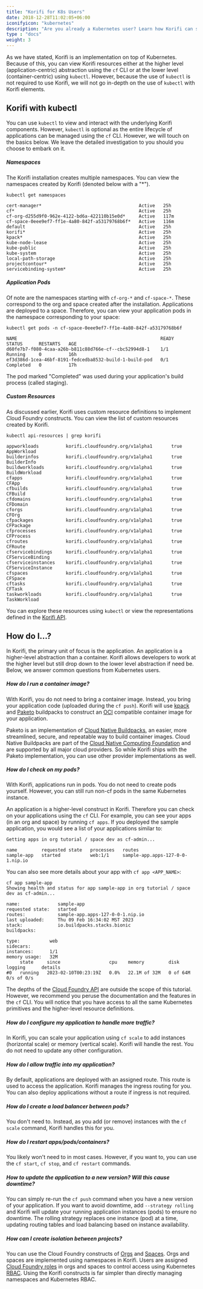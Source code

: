 ```yaml
---
title: "Korifi for K8s Users"
date: 2018-12-28T11:02:05+06:00
iconifyicon: "kubernetes"
description: "Are you already a Kubernetes user? Learn how Korifi can simplify the deployment and management of applications on Kubernetes."
type : "docs"
weight: 3
---
```


As we have stated, Korifi is an implementation on top of Kubernetes. Because of this, you can view Korifi resources either at the higher level (application-centric) abstraction using the `cf` CLI or at the lower level (container-centric) using `kubectl`. However, because the use of `kubectl` is not required to use Korifi, we will not go in-depth on the use of `kubectl` with Korifi elements. 

## Korifi with kubectl

You can use `kubectl` to view and interact with the underlying Korifi components. However, `kubectl` is optional as the entire lifecycle of applications can be managed using the `cf` CLI. However, we will touch on the basics below. We leave the detailed investigation to you should you choose to embark on it.

##### Namespaces

The Korifi installation creates multiple namespaces. You can view the namespaces created by Korifi (denoted below with a "*"). 

```
kubectl get namespaces

cert-manager*                                    Active   25h
cf*                                              Active   25h
cf-org-d255d9f0-962e-4122-bd6a-422110b15e0d*     Active   117m
cf-space-0eee9ef7-ff1e-4a80-842f-a53179768b6f*   Active   116m
default                                          Active   25h
korifi*                                          Active   25h
kpack*                                           Active   25h
kube-node-lease                                  Active   25h
kube-public                                      Active   25h
kube-system                                      Active   25h
local-path-storage                               Active   25h
projectcontour*                                  Active   25h
servicebinding-system*                           Active   25h
```

##### Application Pods

Of note are the namespaces starting with `cf-org-*` and `cf-space-*`. These correspond to the org and space created after the installation. Applications are deployed to a space. Therefore, you can view your application pods in the namespace corresponding to your space:

```
kubectl get pods -n cf-space-0eee9ef7-ff1e-4a80-842f-a53179768b6f

NAME                                                     READY   STATUS      RESTARTS   AGE
d60fe7b7-f080-4caa-a26b-b811c88d766e-cf--cbc52994d8-1    1/1     Running     0          16h
ef3d386d-1cea-46bf-8191-fedcedba8532-build-1-build-pod   0/1     Completed   0          17h
```

The pod marked "Completed" was used during your application's build process (called staging).

##### Custom Resources

As discussed earlier, Korifi uses custom resource definitions to implement Cloud Foundry constructs. You can view the list of custom resources created by Korifi.

```
kubectl api-resources | grep korifi

appworkloads          korifi.cloudfoundry.org/v1alpha1       true         AppWorkload
builderinfos          korifi.cloudfoundry.org/v1alpha1       true         BuilderInfo
buildworkloads        korifi.cloudfoundry.org/v1alpha1       true         BuildWorkload
cfapps                korifi.cloudfoundry.org/v1alpha1       true         CFApp
cfbuilds              korifi.cloudfoundry.org/v1alpha1       true         CFBuild
cfdomains             korifi.cloudfoundry.org/v1alpha1       true         CFDomain
cforgs                korifi.cloudfoundry.org/v1alpha1       true         CFOrg
cfpackages            korifi.cloudfoundry.org/v1alpha1       true         CFPackage
cfprocesses           korifi.cloudfoundry.org/v1alpha1       true         CFProcess
cfroutes              korifi.cloudfoundry.org/v1alpha1       true         CFRoute
cfservicebindings     korifi.cloudfoundry.org/v1alpha1       true         CFServiceBinding
cfserviceinstances    korifi.cloudfoundry.org/v1alpha1       true         CFServiceInstance
cfspaces              korifi.cloudfoundry.org/v1alpha1       true         CFSpace
cftasks               korifi.cloudfoundry.org/v1alpha1       true         CFTask
taskworkloads         korifi.cloudfoundry.org/v1alpha1       true         TaskWorkload
```

You can explore these resources using `kubectl` or view the representations defined in the [Korifi API](https://github.com/cloudfoundry/korifi/blob/main/docs/api.md).

## How do I...?

In Korifi, the primary unit of focus is the application. An application is a higher-level abstraction than a container. Korifi allows developers to work at the higher level but still drop down to the lower level abstraction if need be. Below, we answer common questions from Kubernetes users.

##### How do I run a container image?

With Korifi, you do not need to bring a container image. Instead, you bring your application code (uploaded during the `cf push`). Korifi will use [kpack](https://github.com/pivotal/kpack) and [Paketo](https://paketo.io) buildpacks to construct an [OCI](https://opencontainers.org/about/overview/) compatible container image for your application.  

Paketo is an implementation of [Cloud Native Buildpacks](https://buildpacks.io), an easier, more streamlined, secure, and repeatable way to build container images. Cloud Native Buildpacks are part of the [Cloud Native Computing Foundation](https://cncf.io) and are supported by all major cloud providers. So while Korifi ships with the Paketo implementation, you can use other provider implementations as well.

##### How do I check on my pods?

With Korifi, applications run in pods. You do not need to create pods yourself. However, you can still run non-cf pods in the same Kubernetes instance.

An application is a higher-level construct in Korifi. Therefore you can check on your applications using the `cf` CLI. For example, you can see your apps (in an org and space) by running `cf apps`. If you deployed the sample application, you would see a list of your applications similar to:

```
Getting apps in org tutorial / space dev as cf-admin...

name         requested state   processes   routes
sample-app   started           web:1/1     sample-app.apps-127-0-0-1.nip.io
```

You can also see more details about your app with `cf app <APP_NAME>`:

```
cf app sample-app
Showing health and status for app sample-app in org tutorial / space dev as cf-admin...

name:              sample-app
requested state:   started
routes:            sample-app.apps-127-0-0-1.nip.io
last uploaded:     Thu 09 Feb 16:34:02 MST 2023
stack:             io.buildpacks.stacks.bionic
buildpacks:        

type:           web
sidecars:       
instances:      1/1
memory usage:   32M
     state     since                  cpu    memory         disk       logging      details
#0   running   2023-02-10T00:23:19Z   0.0%   22.1M of 32M   0 of 64M   0/s of 0/s 
```

The depths of the [Cloud Foundry API](https://github.com/cloudfoundry/korifi/blob/main/docs/api.md) are outside the scope of this tutorial. However, we recommend you peruse the documentation and the features in the `cf` CLI. You will notice that you have access to all the same Kubernetes primitives and the higher-level resource definitions.

##### How do I configure my application to handle more traffic?

In Korifi, you can scale your application using `cf scale` to add instances (horizontal scale) or memory (vertical scale). Korifi will handle the rest. You do not need to update any other configuration.

##### How do I allow traffic into my application? 

By default, applications are deployed with an assigned route. This route is used to access the application. Korifi manages the ingress routing for you. You can also deploy applications without a route if ingress is not required.

##### How do I create a load balancer between pods?

You don't need to. Instead, as you add (or remove) instances with the `cf scale` command, Korifi handles this for you. 

##### How do I restart apps/pods/containers? 

You likely won't need to in most cases. However, if you want to, you can use the `cf start`, `cf stop`, and `cf restart` commands.

##### How to update the application to a new version? Will this cause downtime?

You can simply re-run the `cf push` command when you have a new version of your application. If you want to avoid downtime, add `--strategy rolling` and Korifi will update your running application instances (pods) to ensure no downtime. The rolling strategy replaces one instance (pod) at a time, updating routing tables and load balancing based on instance availability.

##### How can I create isolation between projects?

You can use the Cloud Foundry constructs of [Orgs](https://docs.cloudfoundry.org/concepts/roles.html#orgs) and [Spaces](https://docs.cloudfoundry.org/concepts/roles.html#spaces). Orgs and spaces are implemented using namespaces in Korifi. Users are assigned [Cloud Foundry roles](https://docs.cloudfoundry.org/concepts/roles.html#roles) in orgs and spaces to control access using Kubernetes [RBAC](). Using the Korifi constructs is far simpler than directly managing namespaces and Kubernetes RBAC.
